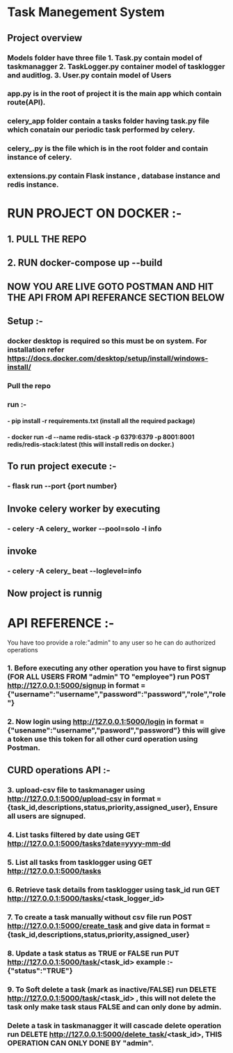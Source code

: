 # Task Manegement System


## Project overview 
### Models folder have three file 1. Task.py contain model of taskmanagger 2. TaskLogger.py container model of tasklogger and auditlog. 3. User.py contain model of Users
### app.py is in the root of project it is the main app which contain route(API).
### celery_app folder  contain a tasks folder having task.py file which conatain our periodic task performed by celery.
### celery_.py is the file which is in the root folder and contain instance of celery.
### extensions.py contain  Flask instance , database instance and redis instance.


#  RUN PROJECT ON DOCKER :-
## 1. PULL THE REPO
## 2. RUN  docker-compose up --build
## NOW YOU ARE LIVE GOTO POSTMAN AND HIT THE API FROM API REFERANCE SECTION BELOW






## Setup :-
### docker desktop is required so this must be on system. For installation refer https://docs.docker.com/desktop/setup/install/windows-install/
### Pull the repo 
### run :- 
#### - pip install -r requirements.txt   (install all the required package)
#### - docker run -d --name redis-stack -p 6379:6379 -p 8001:8001 redis/redis-stack:latest (this will install redis on docker.)
## To run project execute :-
### - flask run --port {port number}
## Invoke celery worker by executing 
### -  celery -A celery_ worker --pool=solo -l info
## invoke 
### - celery -A celery_ beat --loglevel=info

## Now project is runnig 

# API REFERENCE :-
You have too provide a role:"admin" to any user so he can do authorized operations

### 1. Before executing any other operation you have to first signup (FOR ALL USERS FROM "admin" TO  "employee") run POST http://127.0.0.1:5000/signup  in format = {"username":"username","password":"password","role","role"}
### 2. Now login using http://127.0.0.1:5000/login  in format = {"usename":"username","pasword","password"} this will give a token use this token for all other curd operation using Postman. 
## CURD operations API :-
### 3. upload-csv file to taskmanager using http://127.0.0.1:5000/upload-csv  in format = {task_id,descriptions,status,priority,assigned_user}, Ensure all users are signuped.
### 4. List tasks filtered by date using GET http://127.0.0.1:5000/tasks?date=yyyy-mm-dd  
### 5. List all tasks from tasklogger using GET  http://127.0.0.1:5000/tasks
### 6. Retrieve task details from tasklogger using task_id run GET http://127.0.0.1:5000/tasks/<task_logger_id>
### 7. To create a task manually without csv file run POST  http://127.0.0.1:5000/create_task and give data in format = {task_id,descriptions,status,priority,assigned_user}
### 8. Update a task status as TRUE or FALSE run PUT http://127.0.0.1:5000/task/<task_id> example :- {"status":"TRUE"}
### 9. To Soft delete a task (mark as inactive/FALSE) run DELETE http://127.0.0.1:5000/task/<task_id> , this will not delete the task only make task staus FALSE and can only done by admin.
### Delete a task in taskmanagger it will cascade delete operation run DELETE  http://127.0.0.1:5000/delete_task/<task_id>, THIS OPERATION CAN ONLY DONE BY "admin".
